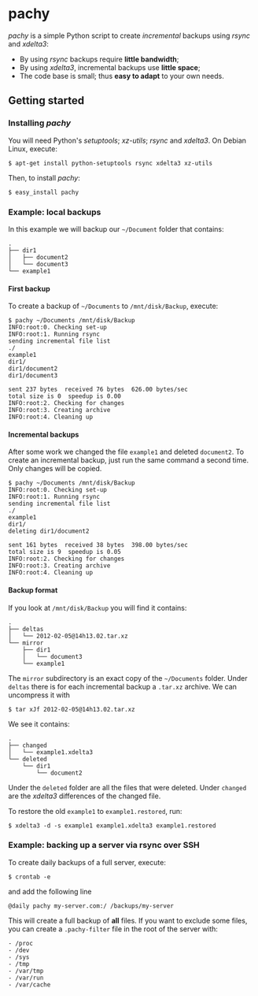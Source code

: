 pachy
====

*pachy* is a simple Python script to create *incremental* backups using *rsync* and *xdelta3*:

- By using *rsync* backups require **little bandwidth**;
- By using *xdelta3*, incremental backups use **little space**;
- The code base is small; thus **easy to adapt** to your own needs.

Getting started
--------------
### Installing *pachy*

You will need Python's *setuptools*; *xz-utils*; *rsync* and *xdelta3*.  On Debian Linux, execute:

    $ apt-get install python-setuptools rsync xdelta3 xz-utils

Then, to install *pachy*:

    $ easy_install pachy

### Example: local backups

In this example we will backup our `~/Document` folder that contains:

    .
    ├── dir1
    │   ├── document2
    │   └── document3
    └── example1

#### First backup
To create a backup of `~/Documents` to `/mnt/disk/Backup`, execute:

    $ pachy ~/Documents /mnt/disk/Backup
    INFO:root:0. Checking set-up
    INFO:root:1. Running rsync
    sending incremental file list
    ./
    example1
    dir1/
    dir1/document2
    dir1/document3
    
    sent 237 bytes  received 76 bytes  626.00 bytes/sec
    total size is 0  speedup is 0.00
    INFO:root:2. Checking for changes
    INFO:root:3. Creating archive
    INFO:root:4. Cleaning up

#### Incremental backups
After some work we changed the file `example1` and deleted `document2`.
To create an incremental backup, just run the same command a second time.  Only changes will be copied.

    $ pachy ~/Documents /mnt/disk/Backup
    INFO:root:0. Checking set-up
    INFO:root:1. Running rsync
    sending incremental file list
    ./
    example1
    dir1/
    deleting dir1/document2
    
    sent 161 bytes  received 38 bytes  398.00 bytes/sec
    total size is 9  speedup is 0.05
    INFO:root:2. Checking for changes
    INFO:root:3. Creating archive
    INFO:root:4. Cleaning up

#### Backup format
If you look at `/mnt/disk/Backup` you will find it contains:

    .
    ├── deltas
    │   └── 2012-02-05@14h13.02.tar.xz
    └── mirror
        ├── dir1
        │   └── document3
        └── example1

The `mirror` subdirectory is an exact copy of the `~/Documents` folder.  Under `deltas` there is for each incremental backup a `.tar.xz` archive.  We can uncompress it with

    $ tar xJf 2012-02-05@14h13.02.tar.xz

We see it contains:

    .
    ├── changed
    │   └── example1.xdelta3
    └── deleted
        └── dir1
            └── document2

Under the `deleted` folder are all the files that were deleted.  Under `changed` are the *xdelta3* differences of the changed file.

To restore the old `example1` to `example1.restored`, run:

    $ xdelta3 -d -s example1 example1.xdelta3 example1.restored

### Example: backing up a server via rsync over SSH
To create daily backups of a full server, execute:

    $ crontab -e

and add the following line

    @daily pachy my-server.com:/ /backups/my-server

This will create a full backup of **all** files.  If you want to exclude some files, you can create a `.pachy-filter` file in the root of the server with:

    - /proc
    - /dev
    - /sys
    - /tmp
    - /var/tmp
    - /var/run
    - /var/cache
